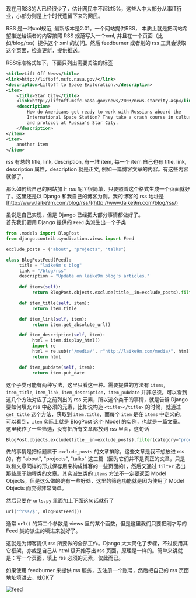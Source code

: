 现在用RSS的人已经很少了，估计网民中不超过5%，这些人中大部分从事IT行业，小部分则是上个时代遗留下来的网民。

RSS 是一种xml规范, 最新版本是2.01。一个网站提供RSS， 本质上就是把网站希望推送给读者的内容按照 RSS 规范写入一个xml, 并且在一个页面（比如/blog/rss）提供这个 xml 的访问。然后 feedburner 或者别的 rss 工具会读取这个页面，检查更新，提供推送。

RSS标准格式如下，下面只列出需要关注的标签

```xml
<title>Lift Off News</title>
<link>http://liftoff.msfc.nasa.gov/</link>
<description>Liftoff to Space Exploration.</description>
<item>
    <title>Star City</title>
    <link>http://liftoff.msfc.nasa.gov/news/2003/news-starcity.asp</link>
    <description>
        How do Americans get ready to work with Russians aboard the
        International Space Station? They take a crash course in culture, language
        and protocol at Russia's Star City.
    </description>
</item>
<item>
    another item
</item>
```

rss 有总的 title, link, description, 有一堆 item, 每一个 item 自己也有 title, link, description 属性，description 就是正文, 例如一篇博客文章的内容。有这些内容就够了。

那么如何给自己的网站加上 rss 呢？很简单，只要照着这个格式生成一个页面就好了。这里还是以 Django 和我自己的博客为例。我的博客的 rss 地址是 [http://www.laike9m.com/blog/rss/](http://www.laike9m.com/blog/rss/)

虽说是自己实现，但是 Django 已经把大部分事情都做好了。  
首先我们要用 Django 提供的 `Feed` 类派生出一个子类

```python
from .models import BlogPost
from django.contrib.syndication.views import Feed

exclude_posts = ("about", "projects", "talks")

class BlogPostFeed(Feed):
     title = "laike9m's blog"
     link = "/blog/rss"
     description = "Update on laike9m blog's articles."
 
     def items(self):
          return BlogPost.objects.exclude(title__in=exclude_posts).filter(category="programming")[:5]

     def item_title(self, item):
          return item.title

     def item_link(self, item):
          return item.get_absolute_url()

     def item_description(self, item):
          html = item.display_html()
          import re
          html = re.sub(r"/media/", r"http://laike9m.com/media/", html)
          return html

     def item_pubdate(self, item):
          return item.pub_date
```

这个子类可能有两种写法，这里只看这一种。需要提供的方法有 `items`, `item_title`, `item_link`, `item_description`，`item_pubdate` 并非必须。可以看到这几个方法对应了之前列出的 rss 元素，所以这个类干的事情，就是告诉 Django 要如何填充 rss 中必须的元素，比如说构造 `<title></title>` 的时候，就通过 `get_title` 这个方法，获取到 `item.title`，而每个 `item` 是在 `items` 中定义的，可以看到，`item` 实际上就是 BlogPost 这个 Model 的实例，也就是一篇文章。  
这里我作了一些筛选，没有把所有文章都放到 rss 里面，这句话

```python
BlogPost.objects.exclude(title__in=exclude_posts).filter(category="programming")[:5]
```

做的事情是把标题属于 `exclude_posts` 的文章排除，这些文章是我不想放进 rss 的，有 "about", "projects", "talks" 这三篇（因为它们并不是真正的文章，只是以和文章同样的形式保存用来构成博客的一些页面的），然后又通过 `filter` 选出那些属于编程类的文章。其实派生类的 `items` 方法不一定要返回 Model Objects，但是这么做的确有一些好处，这里的筛选功能就是因为使用了 Model Objects 而变得非常简单。

然后只要在 `urls.py` 里面加上下面这句话就行了

```python
url('^rss/$', BlogPostFeed())
```

通常 `url()` 的第二个参数是 views 里的某个函数，但是这里我们只要把刚才写的 Feed 类的派生的填进来就好了。

这就是为博客提供 rss 所要做的全部工作。Django 大大简化了步骤，不过使用其它框架，亦或是自己从 html 级开始写出 rss 页面，原理是一样的。简单来讲就是：写一个页面，填上 rss 必须的元素，仅此而已。

如果使用 feedburner 来提供 rss 服务，去注册一个账号，然后把自己的 rss 页面地址填进去，就OK了

![feed](/media/content/BlogPost/images/add_feed.jpg)



